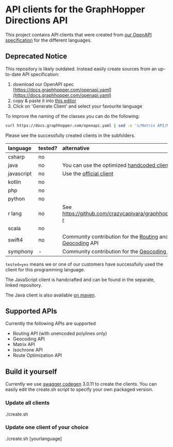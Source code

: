 # API clients for the GraphHopper Directions API

This project contains API clients that were created from [our OpenAPI specification](https://docs.graphhopper.com/openapi.yaml) for the different languages.

## Deprecated Notice

This repository is likely outdated. Instead easily create sources from an up-to-date
API specification:

 1. download our OpenAPI spec [https://docs.graphhopper.com/openapi.yaml](https://docs.graphhopper.com/openapi.yaml)
 2. copy & paste it into [this editor](https://editor.swagger.io/)
 3. Click on 'Generate Client' and select your favourite language

To improve the naming of the classes you can do the following:

```bash
curl https://docs.graphhopper.com/openapi.yaml | sed -e 's/Matrix API/Matrix/g' | sed -e 's/Routing API/Routing/g' | sed -e 's/Geocoding API/Geocoding/g' | sed -e 's/Route Optimization API/Route Optimization/g' | sed -e 's/Map Matching API/Map Matching/g' | sed -e 's/Isochrone API/Isochrone/g' > openapi.yaml
```

Please see the successfully created clients in the subfolders.

language  |  tested?| alternative
:---------|:--------|:------------
csharp    |  no     |
java      |  no     | You can use the optimized [handcoded client](https://github.com/graphhopper/graphhopper/tree/master/client-hc)
javascript|  no     | Use the [official client](https://github.com/graphhopper/directions-api-js-client)
kotlin	  |  no     |
php       |  no     |
python    |  no     |
r lang    |  no     | See https://github.com/crazycapivara/graphhopper-r
scala     |  no     |
swift4    |  no     | Community contribution for the [Routing](https://github.com/rmnblm/GraphHopperRouting) and [Geocoding](https://github.com/rmnblm/GraphHopperGeocoder) API
symphony  |  -      | Community contribution for the [Geocoding API](https://github.com/Andreas-Schoenefeldt/GraphHopperConnectorBundle)


`tested=yes` means we or one of our customers have successfully used the
client for this programming language. 

The JavaScript client is handcrafted and can be found in the separate, linked repository.

The Java client is also available [on maven](http://search.maven.org/#search%7Cga%7C1%7Ca%3A%22directions-api-client%22).


## Supported APIs

Currently the following APIs are supported

 * Routing API (with unencoded polylines only)
 * Geocoding API
 * Matrix API 
 * Isochrone API
 * Route Optimization API

## Build it yourself

Currently we use [swagger codegen](https://github.com/swagger-api/swagger-codegen/)
3.0.11 to create the clients. You can easily edit the create.sh script
to specify your own packaged version.

### Update all clients

./create.sh

### Update one client of your choice

./create.sh [yourlanguage]
